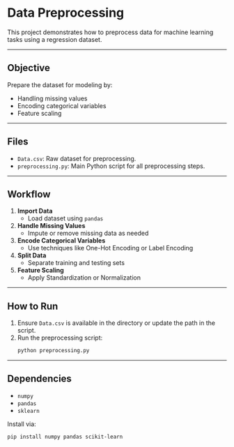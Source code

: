 # Data Preprocessing

This project demonstrates how to preprocess data for machine learning tasks using a regression dataset.

---

## Objective

Prepare the dataset for modeling by:
- Handling missing values
- Encoding categorical variables
- Feature scaling

---

## Files

- `Data.csv`: Raw dataset for preprocessing.
- `preprocessing.py`: Main Python script for all preprocessing steps.

---

## Workflow

1. **Import Data**
    - Load dataset using `pandas`
2. **Handle Missing Values**
    - Impute or remove missing data as needed
3. **Encode Categorical Variables**
    - Use techniques like One-Hot Encoding or Label Encoding
4. **Split Data**
    - Separate training and testing sets
5. **Feature Scaling**
    - Apply Standardization or Normalization

---

## How to Run

1. Ensure `Data.csv` is available in the directory or update the path in the script.
2. Run the preprocessing script:
    ```bash
    python preprocessing.py
    ```

---

## Dependencies

- `numpy`
- `pandas`
- `sklearn`

Install via:

```bash
pip install numpy pandas scikit-learn
```